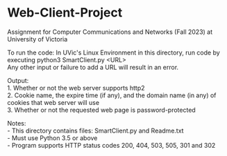 # Web-Client-Project
Assignment for Computer Communications and Networks (Fall 2023) at University of Victoria

To run the code: 
    In UVic's Linux Environment in this directory, run code by executing python3 SmartClient.py \<URL\> <br>
    Any other input or failure to add a URL will result in an error.

Output: <br> 
    1. Whether or not the web server supports http2 <br> 
    2. Cookie name, the expire time (if any), and the domain name (in any) of cookies that web server will use <br> 
    3. Whether or not the requested web page is password-protected 

Notes: <br> 
    - This directory contains files: SmartClient.py and Readme.txt <br> 
    - Must use Python 3.5 or above <br> 
    - Program supports HTTP status codes 200, 404, 503, 505, 301 and 302 <br> 

